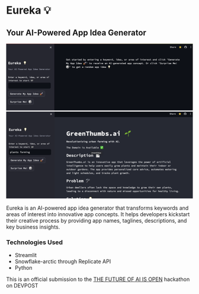 # Eureka 💡 
## Your AI-Powered App Idea Generator 

![alt text](Screenshot_1.png)
![alt text](Screenshot_2.png)

Eureka is an AI-powered app idea generator that transforms keywords and areas of interest into innovative app concepts. It helps developers kickstart their creative process by providing app names, taglines, descriptions, and key business insights.

### Technologies Used

- Streamlit
- Snowflake-arctic through Replicate API
- Python


This is an official submission to the [THE FUTURE OF AI IS OPEN](https://arctic-streamlit-hackathon.devpost.com/) hackathon on DEVPOST
